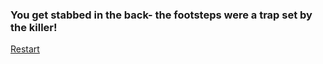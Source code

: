 ### You get stabbed in the back- the footsteps were a trap set by the killer!

[Restart](../../../README.md)
